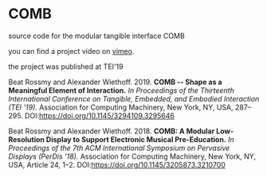 # COMB
source code for the modular tangible interface COMB

you can find a project video on [vimeo](https://vimeo.com/231299236).

the project was published at TEI'19

Beat Rossmy and Alexander Wiethoff. 2019. **COMB -- Shape as a Meaningful Element of Interaction.** *In Proceedings of the Thirteenth International Conference on Tangible, Embedded, and Embodied Interaction (TEI '19).* Association for Computing Machinery, New York, NY, USA, 287–295. DOI:https://doi.org/10.1145/3294109.3295646

Beat Rossmy and Alexander Wiethoff. 2018. **COMB: A Modular Low-Resolution Display to Support Electronic Musical Pre-Education.** *In Proceedings of the 7th ACM International Symposium on Pervasive Displays (PerDis '18).* Association for Computing Machinery, New York, NY, USA, Article 24, 1–2. DOI:https://doi.org/10.1145/3205873.3210700
